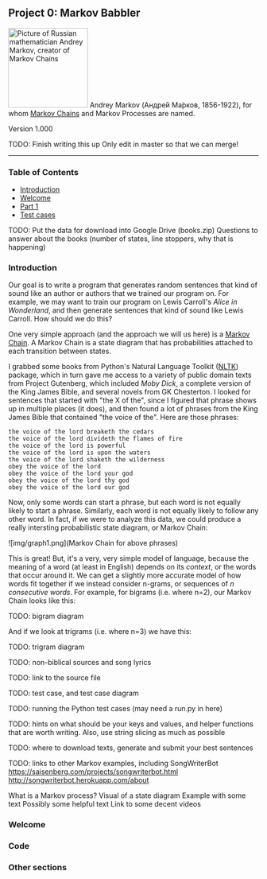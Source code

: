 Project 0: Markov Babbler
-----------------------------

<img src="https://upload.wikimedia.org/wikipedia/commons/6/66/Andrej_Markov.jpg" width="160" alt="Picture of Russian mathematician Andrey Markov, creator of Markov Chains"> Andrey Markov (Андре́й Ма́рков, 1856-1922), for whom [Markov Chains](https://en.wikipedia.org/wiki/Markov_chain) and Markov Processes are named.


Version 1.000

TODO: Finish writing this up
Only edit in master so that we can merge!

* * *

### Table of Contents

*   [Introduction](#Introduction)
*   [Welcome](#Welcome)
*   [Part 1](#P1)
*   [Test cases](#Testing)


TODO: Put the data for download into Google Drive (books.zip)
Questions to answer about the books (number of states, line stoppers, why that is happening)

### Introduction

Our goal is to write a program that generates random sentences that kind of sound like an author or authors that we trained our program on. For example, we may want to train our program on Lewis Carroll's _Alice in Wonderland_, and then generate sentences that kind of sound like Lewis Carroll. How should we do this?

One very simple approach (and the approach we will us here) is a [Markov Chain](https://en.wikipedia.org/wiki/Markov_chain). A Markov Chain is a state diagram that has probabilities attached to each transition between states.

I grabbed some books from Python's Natural Language Toolkit ([NLTK](https://www.nltk.org/)) package, which in turn gave me access to a variety of public domain texts from Project Gutenberg, which included _Moby Dick_, a complete version of the King James Bible, and several novels from GK Chesterton. I looked for sentences that started with "the X of the", since I figured that phrase shows up in multiple places (it does), and then found a lot of phrases from the King James Bible that contained "the voice of the". Here are those phrases:

    the voice of the lord breaketh the cedars
    the voice of the lord divideth the flames of fire
    the voice of the lord is powerful
    the voice of the lord is upon the waters
    the voice of the lord shaketh the wilderness
    obey the voice of the lord
    obey the voice of the lord your god
    obey the voice of the lord thy god
    obey the voice of the lord our god

Now, only some words can start a phrase, but each word is not equally likely to start a phrase. Similarly, each word is not equally likely to follow any other word. In fact, if we were to analyze this data, we could produce a really intersting probabilistic state diagram, or Markov Chain:

![img/graph1.png](Markov Chain for above phrases)

This is great! But, it's a very, very simple model of language, because the meaning of a word (at least in English) depends on its *context*, or the words that occur around it. We can get a slightly more accurate model of how words fit together if we instead consider n-grams, or sequences of *n consecutive words*. For example, for bigrams (i.e. where n=2), our Markov Chain looks like this:

TODO: bigram diagram

And if we look at trigrams (i.e. where n=3) we have this:

TODO: trigram diagram

TODO: non-biblical sources and song lyrics

TODO: link to the source file

TODO: test case, and test case diagram

TODO: running the Python test cases (may need a run.py in here)

TODO: hints on what should be your keys and values, and helper functions that are worth writing. Also, use string slicing as much as possible

TODO: where to download texts, generate and submit your best sentences

TODO: links to other Markov examples, including SongWriterBot https://saisenberg.com/projects/songwriterbot.html http://songwriterbot.herokuapp.com/about

What is a Markov process?
Visual of a state diagram
Example with some text
Possibly some helpful text
Link to some decent videos

### Welcome

### Code

### Other sections
